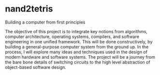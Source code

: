 nand2tetris
===========

Building a computer from first principles

The objective of this project is to integrate key notions from algorithms, computer 
architecture, operating systems, compilers, and software engineering in one unified framework. 
This will be done constructively, by building a general-purpose computer system from the ground 
up. In the process, I will explore many ideas and techniques used in the design of modern 
hardware and software systems. The project will be a journey from the bare bone details of 
switching circuits to the high level abstraction of object-based software design.
